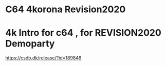 # C64 4korona Revision2020
# 4k Intro for c64 ,  for REVISION2020 Demoparty

https://csdb.dk/release/?id=189848
